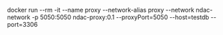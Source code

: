 docker run --rm -it --name proxy --network-alias proxy --network ndac-network -p 5050:5050 ndac-proxy:0.1 --proxyPort=5050 --host=testdb --port=3306
